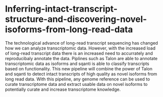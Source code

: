 # Inferring-intact-transcript-structure-and-discovering-novel-isoforms-from-long-read-data

The technological advance of long-read transcript sequencing has changed how we can analyze transcriptomic data. However, with the increased load of long-read transcript data there is an increased need to accurrately and reproducibaly annotate the data. Piplines such as Talon are able to annotate transcriptomic data as isoforms and sqanti is able to classify transcripts based on functionality. This new pipeline will combine the power of Talon and sqanti to detect intact transcripts of high quality as novel isoforms from long read data. With this pipeline, any genome reference can be used to curate transcriptome data and extract usable data on novel isoforms to potentially curate and increase transcriptome knowledge.


